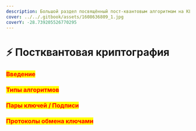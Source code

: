 ```yaml
---
description: Большой раздел посвящённый пост-квантовым алгоритмам на KLYNTAR
cover: ../../.gitbook/assets/1608636809_1.jpg
coverY: -28.739205526770295
---
```


# ⚡ Постквантовая криптография

### <mark style="color:red;">**Введение**</mark>

### <mark style="color:red;">Типы алгоритмов</mark>

### <mark style="color:red;">**Пары ключей / Подписи**</mark>

### <mark style="color:red;">**Протоколы обмена ключами**</mark>

